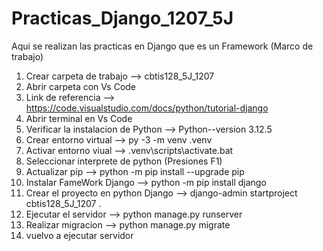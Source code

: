 # Practicas_Django_1207_5J
Aqui se realizan las practicas en Django que es un Framework (Marco de trabajo)
1. Crear carpeta de trabajo --> cbtis128_5J_1207
2. Abrir carpeta con Vs Code
3. Link de referencia --> https://code.visualstudio.com/docs/python/tutorial-django
4. Abrir terminal en Vs Code
5. Verificar la instalacion de Python --> Python--version 3.12.5
6. Crear entorno virtual --> py -3 -m venv .venv
7. Activar entorno viual --> .venv\scripts\activate.bat
8. Seleccionar interprete de python (Presiones F1)
9. Actualizar pip --> python -m pip install --upgrade pip
10. Instalar FameWork Django --> python -m pip install django
11. Crear el proyecto en python Django --> django-admin startproject cbtis128_5J_1207 .
12. Ejecutar el servidor --> python manage.py runserver
13. Realizar migracion --> python manage.py migrate
14. vuelvo a ejecutar servidor
